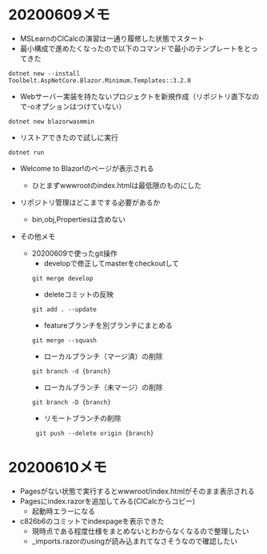 # 20200609メモ
* MSLearnのClCalcの演習は一通り履修した状態でスタート
* 最小構成で進めたくなったので以下のコマンドで最小のテンプレートをとってきた
```
dotnet new --install Toolbelt.AspNetCore.Blazor.Minimum.Templates::3.2.0
```
* Webサーバー実装を持たないプロジェクトを新規作成（リポジトリ直下なので-oオプションはつけていない）
```
dotnet new blazorwasmmin
```
* リストアできたので試しに実行
```
dotnet run
```
* Welcome to Blazor!のページが表示される
    * ひとまずwwwrootのindex.htmlは最低限のものにした
* リポジトリ管理はどこまでする必要があるか
    * bin,obj,Propertiesは含めない

* その他メモ
    * 20200609で使ったgit操作
        * developで修正してmasterをcheckoutして
        ```
        git merge develop
        ```
        * deleteコミットの反映
        ```
        git add . --update
        ```
        * featureブランチを別ブランチにまとめる
        ```
        git merge --squash
        ```
        * ローカルブランチ（マージ済）の削除
        ```
        git branch -d {branch}
        ```
        * ローカルブランチ（未マージ）の削除
        ```
        git branch -D {branch}
        ```
        * リモートブランチの削除
        ```
         git push --delete origin {branch}
        ```

# 20200610メモ
* Pagesがない状態で実行するとwwwroot/index.htmlがそのまま表示される
* Pagesにindex.razorを追加してみる(ClCalcからコピー)
    * 起動時エラーになる
* c826b6のコミットでindexpageを表示できた
    * 現時点である程度仕様をまとめないとわからなくなるので整理したい
    * _imports.razorのusingが読み込まれてなさそうなので確認したい